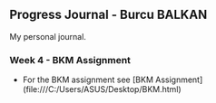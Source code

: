 ## Progress Journal - Burcu BALKAN

My personal journal.

### Week 4 - BKM Assignment

- For the BKM assignment see [BKM Assignment] (file:///C:/Users/ASUS/Desktop/BKM.html)
